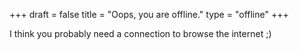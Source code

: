 +++
draft = false
title = "Oops, you are offline."
type = "offline"
+++

I think you probably need a connection to browse the internet ;)